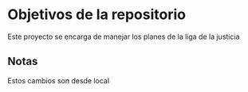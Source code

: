 # Objetivos de la repositorio

Este proyecto se encarga de manejar los planes de la liga de la justicia


## Notas
Estos cambios son desde local